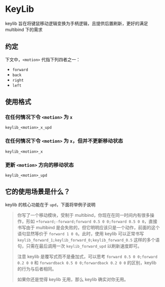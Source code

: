 # KeyLib

keylib 旨在将键鼠移动逻辑变换为手柄逻辑，且提供后置刷新，更好的满足 multibind 下的需求

## 约定

下文中，`<motion>` 代指下列四者之一：
- `forward`
- `back`
- `right`
- `left`

## 使用格式

### 在任何情况下令 `<motion>` 为 `x`
```
keylib_<motion>_x_upd
```

### 在任何情况下令 `<motion>` 为 `x`，但并不更新移动状态
```
keylib_<motion>_x
```

### 更新 `<motion>` 方向的移动状态
```
keylib_<motion>_upd
```

## 它的使用场景是什么？
keylib 的核心功能在于 `upd`，下面将举例子说明
> 你写了一个移动模块，受制于 multibind，你现在在同一时间内有很多操作，形如 `+forward;-forward;forward 0.5 0 0;forward 0.5 0 0`，直接书写由于 multibind 是会失败的，但它明明应该只是一个动作，前面的这个语句显然等价于 `forward 1 0 0`。此时，使用 keylib 可以正常书写 `keylib_forward_1;keylib_forward_0;keylib_forward_0.5` 这样的多个语句，只需在最后调用一次 `keylib_forward_upd` 以刷新速度即可。
> 
> 注意 keylib 是覆写式而不是叠加式，可以思考 `forward 0.5 0 0;forward 0.2 0 0` 和 `forwardback 0.5 0 0;forwardback 0.2 0 0` 的区别，keylib 的行为与后者相同。
> 
> 如果你还是觉得 keylib 无用，那么 keylib 确实对你无用。